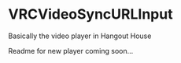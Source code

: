 # VRCVideoSyncURLInput
Basically the video player in Hangout House

Readme for new player coming soon...

